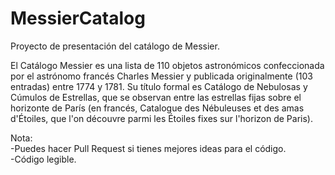 # MessierCatalog
Proyecto de presentación del catálogo de Messier.

El Catálogo Messier es una lista de 110 objetos astronómicos confeccionada por el astrónomo francés Charles Messier y publicada originalmente (103 entradas) entre 1774 y 1781. Su título formal es Catálogo de Nebulosas y Cúmulos de Estrellas, que se observan entre las estrellas fijas sobre el horizonte de París (en francés, Catalogue des Nébuleuses et des amas d'Étoiles, que l'on découvre parmi les Étoiles fixes sur l'horizon de Paris).

Nota:                                                                             
  -Puedes hacer Pull Request si tienes mejores ideas para el código.                                             
  -Código legible.
